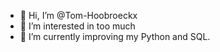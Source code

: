 - 👋 Hi, I’m @Tom-Hoobroeckx
- 👀 I’m interested in too much
- 🌱 I’m currently improving my Python and SQL.


<!---
Tom-Hoobroeckx/Tom-Hoobroeckx is a ✨ special ✨ repository because its `README.md` (this file) appears on your GitHub profile.
You can click the Preview link to take a look at your changes.
--->
